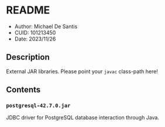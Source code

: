 # README
* Author: Michael De Santis
* CUID: 101213450
* Date: 2023/11/26

## Description
External JAR libraries. Please point your `javac` class-path here!

## Contents

### `postgresql-42.7.0.jar`
JDBC driver for PostgreSQL database interaction through Java.
